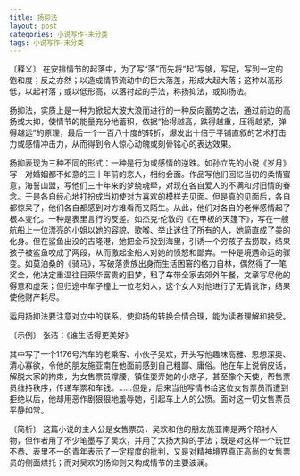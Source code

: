 ```yaml
---
title: 扬抑法
layout: post
categories: 小说写作-未分类
tags: 小说写作-未分类
---
```


〔释义〕 在安排情节的起落中，为了写“落”而先将“起”写够，写足，写到一定的饱和度；反之亦然；以造成情节流动中的巨大落差，形成大起大落；这种以高形低，以起衬落；或以低形高，以落衬起的手法，称扬抑法，或抑扬法。

扬抑法，实质上是一种为掀起大波大浪而进行的一种反向蓄势之法，通过前边的高扬或大抑，使情节的能量充分地蓄积，依据“抬得越高，跌得越重，压得越紧，弹得越远”的原理，最后一个一百八十度的转折，爆发出十倍于平铺直叙的艺术打击力或感情冲击力，从而得到令人惊心动魄或刻骨铭心的表达效果。

扬抑表现为三种不同的形式：一种是行为或感情的逆跌。如孙立先的小说《岁月》写一对婚姻都不如意的三十年前的恋人，相约会面。作品写他们回忆当初的柔情蜜意，海誓山盟，写他们三十年来的梦绕魂牵，对现在各自爱人的不满和对旧情的眷念。于是各自经心地打扮成当初使对方喜欢的模样去见面。但是真的见面后，各自都惊呆了，他们各自都感到对方难看而又陌生。从此，他们对各自的老伴感情起了根本变化。一种是表里言行的反差。如杰克·伦敦的《在甲板的天篷下》，写在一艘航船上一位漂亮的小姐以她的容貌、歌喉、举止迷住了所有的人，她简直成了美的化身。但在鲨鱼出没的吉隆港，她把金币投到海里，引诱一个穷孩子去捞取，结果孩子被鲨鱼咬成了两段，从而激起全船人对她的愤怒和鄙弃。一种是境遇命运的骤变。如莫泊桑的《骑马》，写破落贵族出身而生活困窘的格力自林，偶然得了一笔奖金，他决定重温往日荣华富贵的旧梦，租了车带全家去郊外午餐，文章写尽他的得意和虚荣；但归途中车子撞上一位老妇人，这个女人对他进行了无情讹诈，结果使他财产耗尽。

运用扬抑法要注意对立中的联系，使抑扬的转换合情合理，能为读者理解和接受。

〔示例〕 张洁：《谁生活得更美好》

其中写了一个1176号汽车的老乘客、小伙子吴欢，开头写他趣味高雅、思想深奥、清心寡欲，令他的朋友施亚南在他面前感到自己粗鄙、庸俗。他在车上说俏皮话，解脱大家的拘束，为女售票员撑腰，镇住耍弄她的小痞子，甚至像个天使，帮售票员维持秩序，传递车票和车钱。……但是，后来当他写情书给这位女售票员而遭到拒绝以后，他却用恶作剧狠狠地羞辱她，引起车上人的公愤。面对这一切女售票员平静如常。

〔简析〕 这篇小说的主人公是女售票员，吴欢和他的朋友施亚南是两个陪衬人物，但作者用了不少笔墨写了吴欢，并用了大扬大抑的手法；既是对这样一个玩世不恭、表里不一的青年表示了一定程度的批判，又是对精神境界真正高尚的女售票员的侧面烘托；而对吴欢的扬抑则又构成情节的主要波澜。 